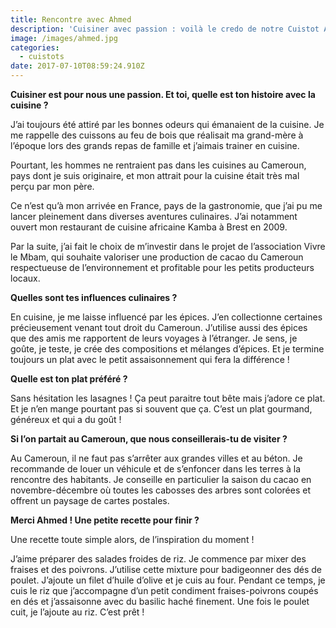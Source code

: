 ```yaml
---
title: Rencontre avec Ahmed
description: 'Cuisiner avec passion : voilà le credo de notre Cuistot Ahmed. Rencontre !'
image: /images/ahmed.jpg
categories:
  - cuistots
date: 2017-07-10T08:59:24.910Z
---
```

**Cuisiner est pour nous une passion. Et toi, quelle est ton histoire avec la cuisine ?**

J’ai toujours été attiré par les bonnes odeurs qui émanaient de la cuisine. Je me rappelle des cuissons au feu de bois que réalisait ma grand-mère à l’époque lors des grands repas de famille et j’aimais trainer en cuisine.

Pourtant, les hommes ne rentraient pas dans les cuisines au Cameroun, pays dont je suis originaire, et mon attrait pour la cuisine était très mal perçu par mon père.

Ce n’est qu’à mon arrivée en France, pays de la gastronomie, que j’ai pu me lancer pleinement dans diverses aventures culinaires. J’ai notamment ouvert mon restaurant de cuisine africaine Kamba à Brest en 2009.

Par la suite, j’ai fait le choix de m’investir dans le projet de l’association Vivre le Mbam, qui souhaite valoriser une production de cacao du Cameroun respectueuse de l’environnement et profitable pour les petits producteurs locaux.



**Quelles sont tes influences culinaires ?**

En cuisine, je me laisse influencé par les épices. J’en collectionne certaines précieusement venant tout droit du Cameroun. J’utilise aussi des épices que des amis me rapportent de leurs voyages à l’étranger. Je sens, je goûte, je teste, je crée des compositions et mélanges d’épices. Et je termine toujours un plat avec le petit assaisonnement qui fera la différence !



**Quelle est ton plat préféré ?**

Sans hésitation les lasagnes ! Ça peut paraitre tout bête mais j’adore ce plat. Et je n’en mange pourtant pas si souvent que ça. C’est un plat gourmand, généreux et qui a du goût !



**Si l’on partait au Cameroun, que nous conseillerais-tu de visiter ?**

Au Cameroun, il ne faut pas s’arrêter aux grandes villes et au béton. Je recommande de louer un véhicule et de s’enfoncer dans les terres à la rencontre des habitants. Je conseille en particulier la saison du cacao en novembre-décembre où toutes les cabosses des arbres sont colorées et offrent un paysage de cartes postales.



**Merci Ahmed ! Une petite recette pour finir ?**

Une recette toute simple alors, de l’inspiration du moment !

J’aime préparer des salades froides de riz. Je commence par mixer des fraises et des poivrons. J’utilise cette mixture pour badigeonner des dés de poulet. J’ajoute un filet d’huile d’olive et je cuis au four. Pendant ce temps, je cuis le riz que j’accompagne d’un petit condiment fraises-poivrons coupés en dés et j’assaisonne avec du basilic haché finement. Une fois le poulet cuit, je l’ajoute au riz. C’est prêt !




